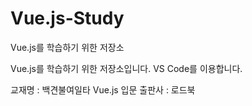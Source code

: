 # Vue.js-Study
Vue.js를 학습하기 위한 저장소

Vue.js를 학습하기 위한 저장소입니다.
VS Code를 이용합니다.

교재명 : 백견불여일타 Vue.js 입문
출판사 : 로드북